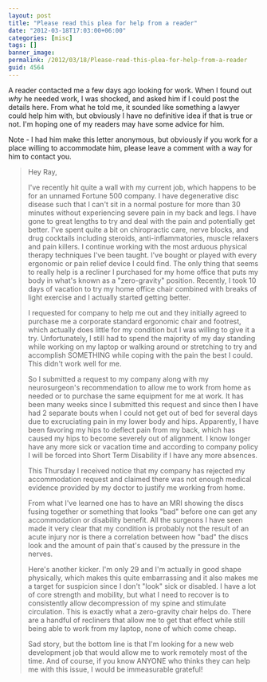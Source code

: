 ```yaml
---
layout: post
title: "Please read this plea for help from a reader"
date: "2012-03-18T17:03:00+06:00"
categories: [misc]
tags: []
banner_image: 
permalink: /2012/03/18/Please-read-this-plea-for-help-from-a-reader
guid: 4564
---
```


A reader contacted me a few days ago looking for work. When I found out <i>why</i> he needed work, I was shocked, and asked him if I could post the details here. From what he told me, it sounded like something a lawyer could help him with, but obviously I have no definitive idea if that is true or not. I'm hoping one of my readers may have some advice for him. 

Note - I had him make this letter anonymous, but obviously if you work for a place willing to accommodate him, please leave a comment with a way for him to contact you.
<!--more-->
<blockquote>
Hey Ray,

I've recently hit quite a wall with my current job, which happens to be for an unnamed Fortune 500 company. I have degenerative disc disease such that I can't sit in a normal posture for more than 30 minutes without experiencing severe pain in my back and legs. I have gone to great lengths to try and deal with the pain and potentially get better. I've spent quite a bit on chiropractic care, nerve blocks, and drug cocktails including steroids, anti-inflammatories, muscle relaxers and pain killers. I continue working with the most arduous physical therapy techniques I've been taught. I've bought or played with every ergonomic or pain relief device I could find. The only thing that seems to really help is a recliner I purchased for my home office that puts my body in what's known as a "zero-gravity" position. Recently, I took 10 days of vacation to try my home office chair combined with breaks of light exercise and I actually started getting better. 
 
I requested for company to help me out and they initially agreed to purchase me a corporate standard ergonomic chair and footrest, which actually does little for my condition but I was willing to give it a try. Unfortunately, I still had to spend the majority of my day standing while working on my laptop or walking around or stretching to try and accomplish SOMETHING while coping with the pain the best I could. This didn't work well for me.
 
So I submitted a request to my company along with my neurosurgeon's recommendation to allow me to work from home as needed or to purchase the same equipment for me at work. It has been many weeks since I submitted this request and since then I have had 2 separate bouts when I could not get out of bed for several days due to excruciating pain in my lower body and hips. Apparently, I have been favoring my hips to deflect pain from my back, which has caused my hips to become severely out of alignment. I know longer have any more sick or vacation time and according to company policy I will be forced into Short Term Disability if I have any more absences. 
 
This Thursday I received notice that my company has rejected my accommodation request and claimed there was not enough medical evidence provided by my doctor to justify me working from home. 
 
From what I've learned one has to have an MRI showing the discs fusing together or something that looks "bad" before one can get any accommodation or disability benefit. All the surgeons I have seen made it very clear that my condition is probably not the result of an acute injury nor is there a correlation between how "bad" the discs look and the amount of pain that's caused by the pressure in the nerves.

Here's another kicker. I'm only 29 and I'm actually in good shape physically, which makes this quite embarrassing and it also makes me a target for suspicion since I don't "look" sick or disabled. I have a lot of core strength and mobility, but what I need to recover is to consistently allow decompression of my spine and stimulate circulation. This is exactly what a zero-gravity chair helps do. There are a handful of recliners that allow me to get that effect while still being able to work from my laptop, none of which come cheap.
 
Sad story, but the bottom line is that I'm looking for a new web development job that would allow me to work remotely most of the time. And of course, if you know ANYONE who thinks they can help me with this issue, I would be immeasurable grateful!
</blockquote>
